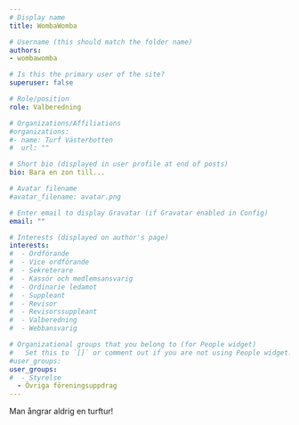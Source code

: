 ```yaml
---
# Display name
title: WombaWomba

# Username (this should match the folder name)
authors:
- wombawomba

# Is this the primary user of the site?
superuser: false

# Role/position
role: Valberedning

# Organizations/Affiliations
#organizations:
#- name: Turf Västerbotten
#  url: ""

# Short bio (displayed in user profile at end of posts)
bio: Bara en zon till...

# Avatar filename 
#avatar_filename: avatar.png

# Enter email to display Gravatar (if Gravatar enabled in Config)
email: ""

# Interests (displayed on author's page)
interests:
#  - Ordförande
#  - Vice ordförande
#  - Sekreterare
#  - Kassör och medlemsansvarig
#  - Ordinarie ledamot
#  - Suppleant
#  - Revisor
#  - Revisorssuppleant
#  - Valberedning
#  - Webbansvarig

# Organizational groups that you belong to (for People widget)
#   Set this to `[]` or comment out if you are not using People widget.
#user_groups:
user_groups:
#  - Styrelse
  - Övriga föreningsuppdrag
---
```


Man ångrar aldrig en turftur!

